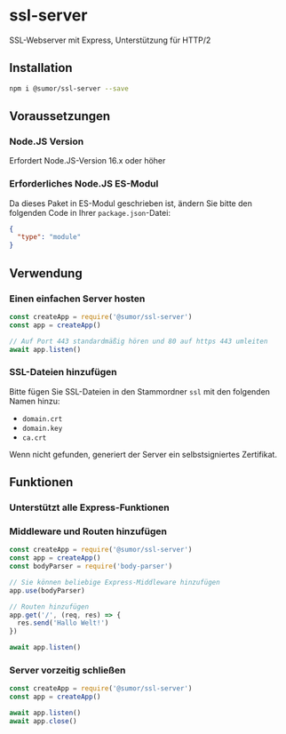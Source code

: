 # ssl-server

SSL-Webserver mit Express, Unterstützung für HTTP/2

## Installation

```bash
npm i @sumor/ssl-server --save
```

## Voraussetzungen

### Node.JS Version

Erfordert Node.JS-Version 16.x oder höher

### Erforderliches Node.JS ES-Modul

Da dieses Paket in ES-Modul geschrieben ist, ändern Sie bitte den folgenden Code in Ihrer `package.json`-Datei:

```json
{
  "type": "module"
}
```

## Verwendung

### Einen einfachen Server hosten

```javascript
const createApp = require('@sumor/ssl-server')
const app = createApp()

// Auf Port 443 standardmäßig hören und 80 auf https 443 umleiten
await app.listen()
```

### SSL-Dateien hinzufügen

Bitte fügen Sie SSL-Dateien in den Stammordner `ssl` mit den folgenden Namen hinzu:

- `domain.crt`
- `domain.key`
- `ca.crt`

Wenn nicht gefunden, generiert der Server ein selbstsigniertes Zertifikat.

## Funktionen

### Unterstützt alle Express-Funktionen

### Middleware und Routen hinzufügen

```javascript
const createApp = require('@sumor/ssl-server')
const app = createApp()
const bodyParser = require('body-parser')

// Sie können beliebige Express-Middleware hinzufügen
app.use(bodyParser)

// Routen hinzufügen
app.get('/', (req, res) => {
  res.send('Hallo Welt!')
})

await app.listen()
```

### Server vorzeitig schließen

```javascript
const createApp = require('@sumor/ssl-server')
const app = createApp()

await app.listen()
await app.close()
```
